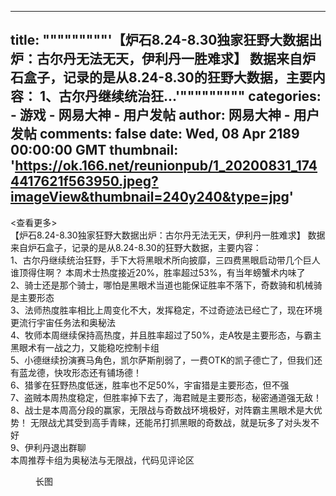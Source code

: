 
---
title: """""""""'【炉石8.24-8.30独家狂野大数据出炉：古尔丹无法无天，伊利丹一胜难求】
数据来自炉石盒子，记录的是从8.24-8.30的狂野大数据，主要内容：
1、古尔丹继续统治狂...'"""""""""
categories: 
    - 游戏
    - 网易大神 - 用户发帖
author: 网易大神 - 用户发帖
comments: false
date: Wed, 08 Apr 2189 00:00:00 GMT
thumbnail: 'https://ok.166.net/reunionpub/1_20200831_1744417621f563950.jpeg?imageView&thumbnail=240y240&type=jpg'
---

<div>   
<div class="feed-card__subject mb-m feed-card-ellipsis"><div class="feed-card-ellipsis__text-container"><div class="feed-card-ellipsis__more is-placeholder"><查看更多></div> <div class="feed-card-ellipsis__text feed-text">【炉石8.24-8.30独家狂野大数据出炉：古尔丹无法无天，伊利丹一胜难求】
数据来自炉石盒子，记录的是从8.24-8.30的狂野大数据，主要内容：<br class="br">
1、古尔丹继续统治狂野，手下大将黑眼术所向披靡，三四费黑眼启动带几个巨人谁顶得住啊？
本周术士热度接近20%，胜率超过53%，有当年螃蟹术内味了<br class="br">
2、骑士还是那个骑士，哪怕是黑眼术当道也能保证胜率不落下，奇数骑和机械骑是主要形态<br class="br">
3、法师热度胜率相比上周变化不大，发挥稳定，不过奇迹法已经亡了，现在环境更流行宇宙任务法和奥秘法<br class="br">
4、牧师本周继续保持高热度，并且胜率超过了50%，走A牧是主要形态，与霸主黑眼术有一战之力，又能稳吃控制卡组<br class="br">
5、小德继续扮演赛马角色，凯尔萨斯削弱了，一费OTK的凯子德亡了，但我们还有蓝龙德，快攻形态还有铺场德！<br class="br">
6、猎爹在狂野热度低迷，胜率也不足50%，宇宙猎是主要形态，但不强<br class="br">
7、盗贼本周热度稳定，但胜率掉下去了，海君贼是主要形态，秘密通道强无敌！<br class="br">
8、战士是本周高分段的赢家，无限战与奇数战环境极好，对阵霸主黑眼术是大优势！
无限战尤其受到高手青睐，还能吊打抓黑眼的奇数战，就是玩多了对头发不好<br class="br">
9、伊利丹退出群聊<br class="br">
本周推荐卡组为奥秘法与无限战，代码见评论区</div></div></div> <div class="feed-card__rich"><!----> <div class="feed-card__image mb-m"><div itemscope="itemscope" itemtype="http://schema.org/ImageGallery" class="image-gallery image-gallery--speed-dial"><figure itemprop="associatedMedia" itemscope="itemscope" itemtype="http://schema.org/ImageObject" class="image-object"><a itemprop="contentUrl" href="https://ok.166.net/reunionpub/1_20200831_1744417621f563950.jpeg" data-w="750" data-h="2209"><em class="image-object__pic"><img src="https://ok.166.net/reunionpub/1_20200831_1744417621f563950.jpeg?imageView&thumbnail=240y240&type=jpg" itemprop="thumbnail" hidden="hidden" referrerpolicy="no-referrer"></em></a> <span class="image-object__tag image-object__tag--bottom-right">
    长图
  </span></figure><figure itemprop="associatedMedia" itemscope="itemscope" itemtype="http://schema.org/ImageObject" class="image-object"><a itemprop="contentUrl" href="https://ok.166.net/reunionpub/1_20200831_1744417621f917929.jpeg" data-w="500" data-h="733"><em class="image-object__pic"><img src="https://ok.166.net/reunionpub/1_20200831_1744417621f917929.jpeg?imageView&thumbnail=240y240&type=jpg" itemprop="thumbnail" hidden="hidden" referrerpolicy="no-referrer"></em></a> <!----></figure><figure itemprop="associatedMedia" itemscope="itemscope" itemtype="http://schema.org/ImageObject" class="image-object"><a itemprop="contentUrl" href="https://ok.166.net/reunionpub/1_20200831_1744417621f988455.jpeg" data-w="500" data-h="733"><em class="image-object__pic"><img src="https://ok.166.net/reunionpub/1_20200831_1744417621f988455.jpeg?imageView&thumbnail=240y240&type=jpg" itemprop="thumbnail" hidden="hidden" referrerpolicy="no-referrer"></em></a> <!----></figure></div></div> <!----> <!----> <!----> <!----></div>  
</div>
            